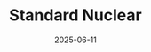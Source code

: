 ---  
layout: startup_page  
title: "Standard Nuclear"  
id: "standardnuclear.com"  
permalink: "/standardnuclearstandardnuclear.com06112025/"  
website: "https://www.standardnuclear.com"  
funding_round: ""  
funding_amount: "$42M"  
investors: "Decisive Point, Andreessen Horowitz, Washington Harbour Partners, Welara, Fundomo, and Crucible Capital"  
about: "Standard Nuclear is the nation's only independent manufacturer of TRISO nuclear fuel, a robust and high-performance fuel essential for advanced nuclear reactors. The company focuses on large-scale production of advanced nuclear fuel to support the advanced nuclear fuel supply chain and achieve energy independence. They aim to provide a reactor-agnostic supply of advanced fuels to the next-generation nuclear industry."  
markets: "Nuclear Energy, Other Energy Services, Energy Infrastructure, CleanTech"  
hq: "Oak Ridge, Tennessee, United States"  
founded_year: "2024"  
linkedin: "https://www.linkedin.com/company/standardnuclear"  
twitter: "https://twitter.com/standardnuclear"  
instagram: ""  
facebook: ""  
crunchbase: "https://www.crunchbase.com/organization/standard-nuclear"  
pitchbook: "https://pitchbook.com/profiles/company/706906-81"  

date_display: "11-Jun-2025"  
date: "2025-06-11"

# SEO Optimization  
meta_title: "Standard Nuclear -  Funding ($42M)"  
meta_description: "Standard Nuclear, Standard Nuclear is the nation's only independent manufacturer of TRISO nuclear fuel, a robust and high-performance fuel essential for advanced nuclea..."  
meta_keywords: "Standard Nuclear, Nuclear Energy, Other Energy Services, Energy Infrastructure, CleanTech,  funding"  
canonical_url: "https://startup.projectstartups.com/standardnuclearstandardnuclear.com06112025/"  
---